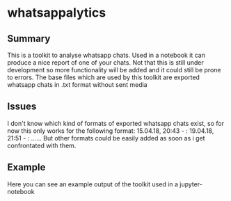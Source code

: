 # whatsappalytics


## Summary
This is a toolkit to analyse whatsapp chats. Used in a notebook it can produce a nice report of one of your chats.
Not that this is still under development so more functionality will be added and it could still be prone to errors.
The base files which are used by this toolkit are exported whatsapp chats in .txt format without sent media

## Issues
I don't know which kind of formats of exported whatsapp chats exist, so for now this only works for the following format:
15.04.18, 20:43 - <Name1>: <text of message...>
19.04.18, 21:51 - <Name2>: <text of message...>
              ......
But other formats could be easily added as soon as i get confrontated with them. 
  
## Example 
Here you can see an example output of the toolkit used in a jupyter-notebook
